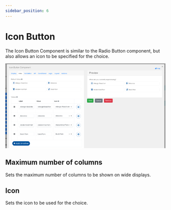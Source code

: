 ```yaml
---
sidebar_position: 6
---
```


# Icon Button

The Icon Button Component is similar to the Radio Button component, but also allows an icon to be specified for the choice.

![Icon Button](./img/icon-button.png)

## Maximum number of columns

Sets the maximum number of columns to be shown on wide displays.

## Icon

Sets the icon to be used for the choice.
